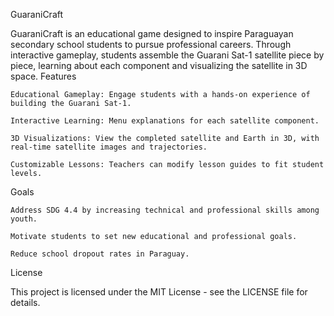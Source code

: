 GuaraniCraft

GuaraniCraft is an educational game designed to inspire Paraguayan secondary school students to pursue professional careers. Through interactive gameplay, students assemble the Guarani Sat-1 satellite piece by piece, learning about each component and visualizing the satellite in 3D space.
Features

    Educational Gameplay: Engage students with a hands-on experience of building the Guarani Sat-1.

    Interactive Learning: Menu explanations for each satellite component.

    3D Visualizations: View the completed satellite and Earth in 3D, with real-time satellite images and trajectories.

    Customizable Lessons: Teachers can modify lesson guides to fit student levels.

Goals

    Address SDG 4.4 by increasing technical and professional skills among youth.

    Motivate students to set new educational and professional goals.

    Reduce school dropout rates in Paraguay.

License

This project is licensed under the MIT License - see the LICENSE file for details.
